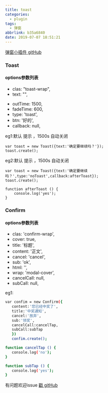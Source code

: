 ```yaml
---
title: toast
categories:
  - plugin
tags:
  - 弹窗
abbrlink: b35a6840
date: 2019-07-07 18:51:21
---
```


[弹窗小插件 gitHub](https://github.com/kokiers/toast-confirm)

### Toast

#### options参数列表
+ clas: "toast-wrap",
+ text: "",
<!--more-->
+ outTime: 1500,
+ fadeTime: 600,
+ type: 'toast',
+ btn: '好的',
+ callback: null,

eg1:默认 提示 ，1500s 自动关闭
```
var toast = new Toast({text:'确定要继续吗？'});
toast.create();
```
 

 eg2:默认 提示 ，1500s 自动关闭
```
var toast = new Toast({text:'确定要继续吗？',type:'noToast',callback:afterToast});
toast.create();

function afterToast () {
    console.log('yes');
}
```
 

### Confirm
#### options参数列表

+ clas: 'confirm-wrap',
+ cover: true,
+ title: '标题',
+ content: '正文',
+ cancel: 'cancel',
+ sub: 'ok',
+ html: '',
+ wrap: 'modal-cover',
+ cancelCall: null,
+ subCall: null,

eg1:
 ```bash
var confim = new Confirm({
    content:'您已经中奖了',
    title:'中奖通知',
    cancel:'放弃',
    sub:'领奖',
    cancelCall:cancelTap,
    subCall:subTap
    })
    confim.create();

function cancelTap () {
    console.log('no');
}

function subTap () {
    console.log('yes');
}
 ```

 有问题欢迎issue [戳 gitHub](https://github.com/kokiers/toast-confirm)